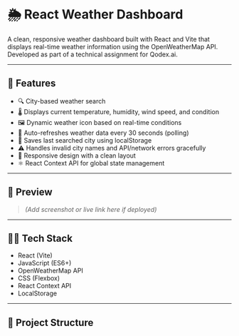 # 🌦️ React Weather Dashboard

A clean, responsive weather dashboard built with React and Vite that displays real-time weather information using the OpenWeatherMap API. Developed as part of a technical assignment for Qodex.ai.

---

## 🚀 Features

- 🔍 City-based weather search
- 🌡️ Displays current temperature, humidity, wind speed, and condition
- 🖼️ Dynamic weather icon based on real-time conditions
- 🔁 Auto-refreshes weather data every 30 seconds (polling)
- 💾 Saves last searched city using localStorage
- ⚠️ Handles invalid city names and API/network errors gracefully
- 📱 Responsive design with a clean layout
- ⚛️ React Context API for global state management

---

## 📸 Preview

> *(Add screenshot or live link here if deployed)*

---

## 🧑‍💻 Tech Stack

- React (Vite)
- JavaScript (ES6+)
- OpenWeatherMap API
- CSS (Flexbox)
- React Context API
- LocalStorage

---

## 📁 Project Structure

